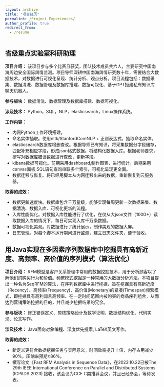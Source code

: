 ```yaml
---
layout: archive
title: "项目经历"
permalink: /Project Experiences/
author_profile: true
redirect_from:
  - /resume
---
```

## 省级重点实验室科研助理
**项目介绍：** 该项目参与多个比赛且获奖，团队技术成员共六人，主要研究中国南海周边安全国际舆情监测。项目导师深耕中国南海舆情研究数十年，需要结合大数据技术，对数据进行可视化呈现、统计分析、观点分析。项目流程包括：数据采集、数据清洗、数据管理及数据库搭建、数据可视化、基于GPT搭建私有知识库聊天机器人。

**参与板块：** 数据清洗、数据管理及数据库搭建、数据可视化。

**涉及技术：** Python，SQL，NLP，elasticsearch，Linux操作系统。

**工作内容：**
  * 内网Python工作环境搭建。
  * 命名实体抽取。使用nltk/StanfordCoreNLP + 正则表达式，抽取命名实体。
  * elasticsearch数据库增删查改。根据导师已有知识，将采集数据分字段储存，匹配补充相应字段，形成json格式数据，将结构化数据入库。根据老师要求，撰写对数据库错误数据进行查改，更新字段。
  * kibana数据可视化。前期采用dashboard,制作图表，进行统计。后期采用canvas面板,SQL语句查询串联多个索引，可视化呈现更全面。
  * 数据迁移与恢复。将已经用脚本从内网迁移出来的数据，重新恢复到云服务器。

**取得的成效：** 
  * 数据更新速度快。数据库包含千万量级，能够实现每周更新一次数据采集、数据清洗、数据入库、可视化更新的流程。
  * 入库性能优化。对数据入库性能进行了优化，在仅从大json文件（100G+）读取数据入库的情况下，每日可实现入库千万条数据。
  * 数据可视化美观。对数据进行了统计展示，制作美观的数据大屏。
  * 日志管理。对每个脚本运行期间进行监测，建立日志文件夹，便于验收。

## 用Java实现在多因素序列数据库中挖掘具有高新近度、高频率、高价值的序列模式（算法优化）
**项目介绍：**  RFM模型是客户关系管理中常用的数据挖掘技术，用于分析顾客以了解他们的购买行为和价值。频繁模式挖掘是一种常用的大数据分析方法。本项目提出一种名为SeqRFM的算法，在序列数据库中进行挖掘，旨在挖掘具有高新近度（Recency）、高频率(Frequency)、高价值(Monetary)的紧凑(Timespan)频繁模式，即挖掘具有高利润且高频率、在一定时间范围内被购买的商品序列组合，从而达到营销策略挖掘的目的，并且减少挖掘结果的冗余。

**参与板块：** 修正错误定义、剪枝策略设计及数学证明、数据结构优化、代码实现、论文写作。

**涉及技术：** Java面向对象编程、深度优先搜索, LaTeX英文写作。

**取得的成效：** 
  * 新定义更符合数据挖掘任务与实际意义，时间效率提升十倍，内存占用减少90%，压缩率预期≥86%。
  * 撰写论文《Fast RFM Analysis in Sequence Data》，在2023.10.22已被The 29th IEEE International Conference on Parallel and Distributed Systems (ICPADS 2023) 接收，该会议为CCF C类推荐会议，并且已经参会，等待发表。
    
